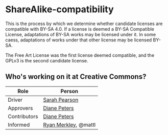# ShareAlike-compatibility
This is the process by which we determine whether candidate licenses are compatible with BY-SA 4.0. If a license is deemed a BY-SA Compatible License, adaptations of BY-SA works may be licensed under it. In some caess, adaptations of works under that other license may be licensed BY-SA. 

The Free Art License was the first license deemed compatible, and the GPLv3 is the second candidate license.

## Who's working on it at Creative Commons?

| Role  | Person |
| ------------- | ------------- |
| Driver  | [Sarah Pearson](https://github.com/sarahpearson)  |
| Approvers  | [Diane Peters](https://github.com/peterspdx)  |
| Contributors | [Diane Peters](https://github.com/peterspdx) |
| Informed | [Ryan Merkley](https://github.com/ryanmerkley), @mattl |
